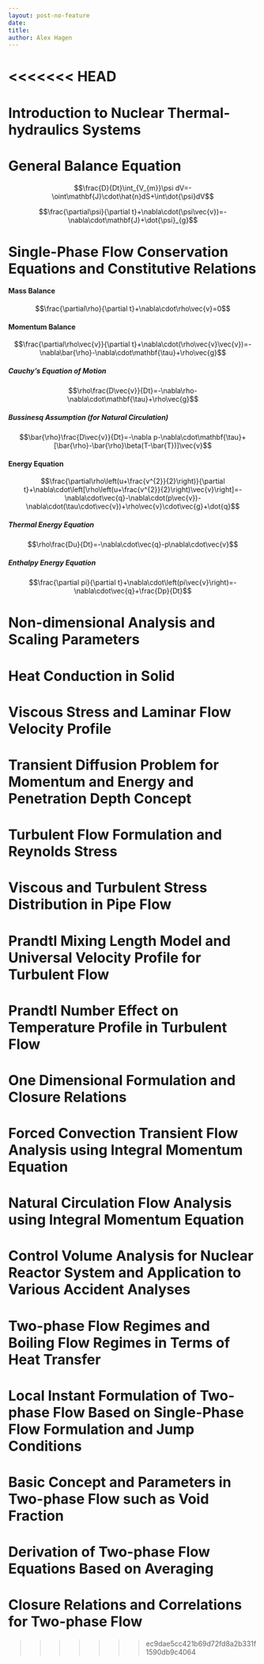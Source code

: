 ```yaml
---
layout: post-no-feature
date: 
title: 
author: Alex Hagen
---
```



<<<<<<< HEAD
=======
Introduction to Nuclear Thermal-hydraulics Systems
==================================================

General Balance Equation
========================

$$\frac{D}{Dt}\int_{V_{m}}\psi dV=-\oint\mathbf{J}\cdot\hat{n}dS+\int\dot{\psi}dV$$

$$\frac{\partial\psi}{\partial t}+\nabla\cdot(\psi\vec{v})=-\nabla\cdot\mathbf{J}+\dot{\psi}_{g}$$

Single-Phase Flow Conservation Equations and Constitutive Relations
===================================================================

#### Mass Balance

$$\frac{\partial\rho}{\partial t}+\nabla\cdot\rho\vec{v}=0$$

#### Momentum Balance

$$\frac{\partial\rho\vec{v}}{\partial t}+\nabla\cdot(\rho\vec{v}\vec{v})=-\nabla\bar{\rho}-\nabla\cdot\mathbf{\tau}+\rho\vec{g}$$

##### Cauchy’s Equation of Motion

$$\rho\frac{D\vec{v}}{Dt}=-\nabla\rho-\nabla\cdot\mathbf{\tau}+\rho\vec{g}$$

##### Bussinesq Assumption (for Natural Circulation)

$$\bar{\rho}\frac{D\vec{v}}{Dt}=-\nabla p-\nabla\cdot\mathbf{\tau}+[\bar{\rho}-\bar{\rho}\beta(T-\bar{T})]\vec{v}$$

#### Energy Equation

$$\frac{\partial\rho\left(u+\frac{v^{2}}{2}\right)}{\partial t}+\nabla\cdot\left[\rho\left(u+\frac{v^{2}}{2}\right)\vec{v}\right]=-\nabla\cdot\vec{q}-\nabla\cdot(p\vec{v})-\nabla\cdot(\tau\cdot\vec{v})+\rho\vec{v}\cdot\vec{g}+\dot{q}$$

##### Thermal Energy Equation

$$\rho\frac{Du}{Dt}=-\nabla\cdot\vec{q}-p\nabla\cdot\vec{v}$$

##### Enthalpy Energy Equation

$$\frac{\partial pi}{\partial t}+\nabla\cdot\left(pi\vec{v}\right)=-\nabla\cdot\vec{q}+\frac{Dp}{Dt}$$

Non-dimensional Analysis and Scaling Parameters
===============================================

Heat Conduction in Solid
========================

Viscous Stress and Laminar Flow Velocity Profile
================================================

Transient Diffusion Problem for Momentum and Energy and Penetration Depth Concept
=================================================================================

Turbulent Flow Formulation and Reynolds Stress
==============================================

Viscous and Turbulent Stress Distribution in Pipe Flow
======================================================

Prandtl Mixing Length Model and Universal Velocity Profile for Turbulent Flow
=============================================================================

Prandtl Number Effect on Temperature Profile in Turbulent Flow
==============================================================

One Dimensional Formulation and Closure Relations
=================================================

Forced Convection Transient Flow Analysis using Integral Momentum Equation
==========================================================================

Natural Circulation Flow Analysis using Integral Momentum Equation
==================================================================

Control Volume Analysis for Nuclear Reactor System and Application to Various Accident Analyses
===============================================================================================

Two-phase Flow Regimes and Boiling Flow Regimes in Terms of Heat Transfer
=========================================================================

Local Instant Formulation of Two-phase Flow Based on Single-Phase Flow Formulation and Jump Conditions
======================================================================================================

Basic Concept and Parameters in Two-phase Flow such as Void Fraction
====================================================================

Derivation of Two-phase Flow Equations Based on Averaging
=========================================================

Closure Relations and Correlations for Two-phase Flow
=====================================================
>>>>>>> ec9dae5cc421b69d72fd8a2b331f1590db9c4064
